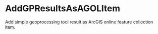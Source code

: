 # AddGPResultsAsAGOLItem
Add simple geoprocessing tool result as ArcGIS online feature collection item.
